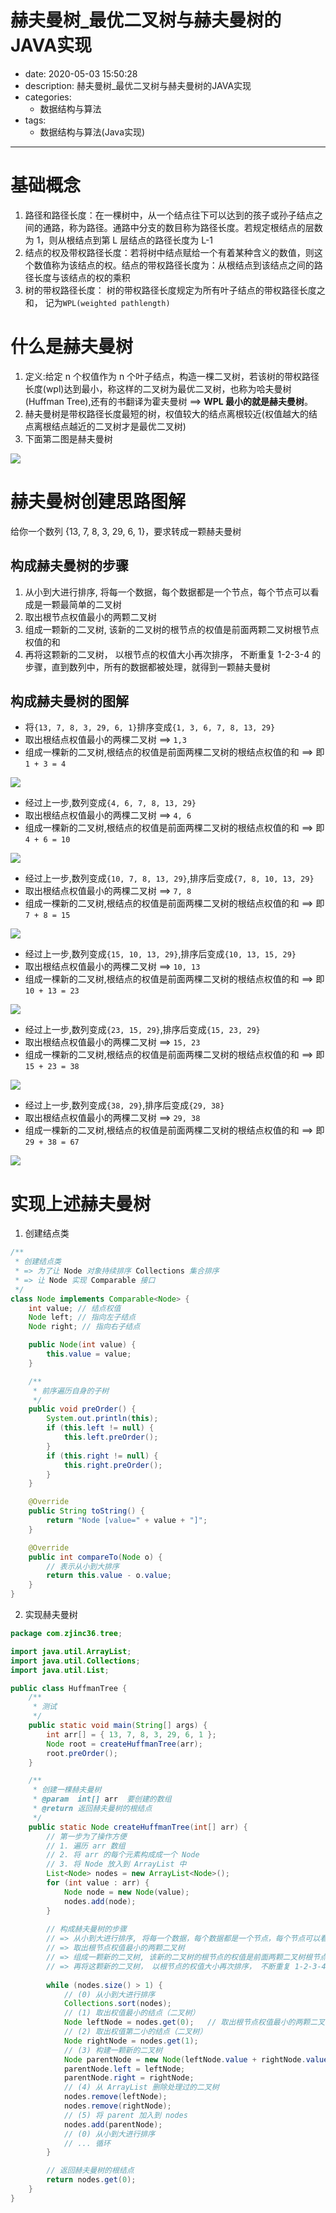 #   赫夫曼树_最优二叉树与赫夫曼树的JAVA实现
+ date: 2020-05-03 15:50:28
+ description: 赫夫曼树_最优二叉树与赫夫曼树的JAVA实现
+ categories:
  - 数据结构与算法
+ tags:
  - 数据结构与算法(Java实现)
---
#   基础概念
1.  路径和路径长度：在一棵树中，从一个结点往下可以达到的孩子或孙子结点之间的通路，称为路径。通路中分支的数目称为路径长度。若规定根结点的层数为 1，则从根结点到第 L 层结点的路径长度为 L-1
2.  结点的权及带权路径长度：若将树中结点赋给一个有着某种含义的数值，则这个数值称为该结点的权。结点的带权路径长度为：从根结点到该结点之间的路径长度与该结点的权的乘积
3.  树的带权路径长度： 树的带权路径长度规定为所有叶子结点的带权路径长度之和， 记为`WPL(weighted pathlength)`

#   什么是赫夫曼树
1.  定义:给定 n 个权值作为 n 个叶子结点，构造一棵二叉树，若该树的带权路径长度(wpl)达到最小，称这样的二叉树为最优二叉树，也称为哈夫曼树(Huffman Tree),还有的书翻译为霍夫曼树 ==> **WPL 最小的就是赫夫曼树**。
2.  赫夫曼树是带权路径长度最短的树，权值较大的结点离根较近(权值越大的结点离根结点越近的二叉树才是最优二叉树)
3.  下面第二图是赫夫曼树

![](../images/2020/07/20200730013.png)


#   赫夫曼树创建思路图解
给你一个数列 {13, 7, 8, 3, 29, 6, 1}，要求转成一颗赫夫曼树

##  构成赫夫曼树的步骤
1.  从小到大进行排序, 将每一个数据，每个数据都是一个节点，每个节点可以看成是一颗最简单的二叉树
2.  取出根节点权值最小的两颗二叉树
3.  组成一颗新的二叉树, 该新的二叉树的根节点的权值是前面两颗二叉树根节点权值的和
4.  再将这颗新的二叉树， 以根节点的权值大小再次排序， 不断重复 1-2-3-4 的步骤，直到数列中，所有的数据都被处理，就得到一颗赫夫曼树

##  构成赫夫曼树的图解
+   将`{13, 7, 8, 3, 29, 6, 1}`排序变成`{1, 3, 6, 7, 8, 13, 29}`
+   取出根结点权值最小的两棵二叉树 ==> `1,3`
+   组成一棵新的二叉树,根结点的权值是前面两棵二叉树的根结点权值的和 ==> 即`1 + 3 = 4`

![](../images/2020/07/20200730015.png)

+   经过上一步,数列变成`{4, 6, 7, 8, 13, 29}`
+   取出根结点权值最小的两棵二叉树 ==> `4, 6`
+   组成一棵新的二叉树,根结点的权值是前面两棵二叉树的根结点权值的和 ==> 即`4 + 6 = 10`

![](../images/2020/07/20200730016.png)

+   经过上一步,数列变成`{10, 7, 8, 13, 29}`,排序后变成`{7, 8, 10, 13, 29}`
+   取出根结点权值最小的两棵二叉树 ==> `7, 8`
+   组成一棵新的二叉树,根结点的权值是前面两棵二叉树的根结点权值的和 ==> 即`7 + 8 = 15`

![](../images/2020/07/20200730017.png)

+   经过上一步,数列变成`{15, 10, 13, 29}`,排序后变成`{10, 13, 15, 29}`
+   取出根结点权值最小的两棵二叉树 ==> `10, 13`
+   组成一棵新的二叉树,根结点的权值是前面两棵二叉树的根结点权值的和 ==> 即`10 + 13 = 23`

![](../images/2020/07/20200730018.png)

+   经过上一步,数列变成`{23, 15, 29}`,排序后变成`{15, 23, 29}`
+   取出根结点权值最小的两棵二叉树 ==> `15, 23`
+   组成一棵新的二叉树,根结点的权值是前面两棵二叉树的根结点权值的和 ==> 即`15 + 23 = 38`

![](../images/2020/07/20200730019.png)

+   经过上一步,数列变成`{38, 29}`,排序后变成`{29, 38}`
+   取出根结点权值最小的两棵二叉树 ==> `29, 38`
+   组成一棵新的二叉树,根结点的权值是前面两棵二叉树的根结点权值的和 ==> 即`29 + 38 = 67`

![](../images/2020/07/20200730020.png)



#   实现上述赫夫曼树
1.  创建结点类
```JAVA
/**
 * 创建结点类 
 * => 为了让 Node 对象持续排序 Collections 集合排序 
 * => 让 Node 实现 Comparable 接口
 */
class Node implements Comparable<Node> {
    int value; // 结点权值
    Node left; // 指向左子结点
    Node right; // 指向右子结点

    public Node(int value) {
        this.value = value;
    }

    /**
     * 前序遍历自身的子树
     */
    public void preOrder() {
        System.out.println(this);
        if (this.left != null) {
            this.left.preOrder();
        }
        if (this.right != null) {
            this.right.preOrder();
        }
    }

    @Override
    public String toString() {
        return "Node [value=" + value + "]";
    }

    @Override
    public int compareTo(Node o) {
        // 表示从小到大排序
        return this.value - o.value;
    }
}
```

2.  实现赫夫曼树
```JAVA
package com.zjinc36.tree;

import java.util.ArrayList;
import java.util.Collections;
import java.util.List;

public class HuffmanTree {
    /**
     * 测试
     */
    public static void main(String[] args) {
        int arr[] = { 13, 7, 8, 3, 29, 6, 1 };
        Node root = createHuffmanTree(arr);
        root.preOrder();
    }

    /**
     * 创建一棵赫夫曼树
     * @param  int[] arr  要创建的数组
     * @return 返回赫夫曼树的根结点
     */
    public static Node createHuffmanTree(int[] arr) {
        // 第一步为了操作方便
        // 1. 遍历 arr 数组
        // 2. 将 arr 的每个元素构成成一个 Node
        // 3. 将 Node 放入到 ArrayList 中
        List<Node> nodes = new ArrayList<Node>();
        for (int value : arr) {
            Node node = new Node(value);
            nodes.add(node);
        }
        
        // 构成赫夫曼树的步骤
        // => 从小到大进行排序, 将每一个数据，每个数据都是一个节点，每个节点可以看成是一颗最简单的二叉树
        // => 取出根节点权值最小的两颗二叉树
        // => 组成一颗新的二叉树, 该新的二叉树的根节点的权值是前面两颗二叉树根节点权值的和
        // => 再将这颗新的二叉树， 以根节点的权值大小再次排序， 不断重复 1-2-3-4 的步骤，直到数列中，所有的数据都被处理，就得到一颗赫夫曼树
        
        while (nodes.size() > 1) {
            // (0) 从小到大进行排序
            Collections.sort(nodes);    
            // (1) 取出权值最小的结点（二叉树）
            Node leftNode = nodes.get(0);   // 取出根节点权值最小的两颗二叉树
            // (2) 取出权值第二小的结点（二叉树）
            Node rightNode = nodes.get(1);
            // (3) 构建一颗新的二叉树
            Node parentNode = new Node(leftNode.value + rightNode.value);
            parentNode.left = leftNode;
            parentNode.right = rightNode;
            // (4) 从 ArrayList 删除处理过的二叉树
            nodes.remove(leftNode);
            nodes.remove(rightNode);
            // (5) 将 parent 加入到 nodes
            nodes.add(parentNode);
            // (0) 从小到大进行排序
            // ... 循环
        }

        // 返回赫夫曼树的根结点
        return nodes.get(0);
    }
}
```
